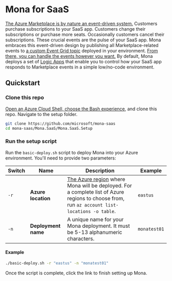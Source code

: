 # Mona for SaaS

[The Azure Marketplace is by nature an event-driven system.](https://learn.microsoft.com/partner-center/marketplace-offers/partner-center-portal/pc-saas-fulfillment-life-cycle) Customers purchase subscriptions to your SaaS app. Customers change their subscriptions or purchase more seats. Occasionally customers cancel their subscriptions. These crucial events are the pulse of your SaaS app. Mona embraces this event-driven design by publishing all Marketplace-related events to [a custom Event Grid topic](https://learn.microsoft.com/azure/event-grid/custom-topics) deployed in your environment. [From there, you can handle the events however you want.](https://learn.microsoft.com/azure/event-grid/event-handlers) By default, Mona deploys a set of [Logic Apps](https://learn.microsoft.com/azure/logic-apps/logic-apps-overview) that enable you to control how your SaaS app responds to Marketplace events in a simple low/no-code environment.

## Quickstart

### Clone this repo

[Open an Azure Cloud Shell, choose the Bash experience](https://learn.microsoft.com/azure/cloud-shell/get-started/ephemeral?tabs=azurecli#start-cloud-shell), and clone this repo. Navigate to the setup folder.

```sh
git clone https://github.com/microsoft/mona-saas
cd mona-saas/Mona.SaaS/Mona.SaaS.Setup
```

### Run the setup script

Run the `basic-deploy.sh` script to deploy Mona into your Azure environment. You'll need to provide two parameters:

| Switch | Name | Description | Example |
| --- | --- | --- | --- |
| `-r` | **Azure location** | [The Azure region](https://azure.microsoft.com/explore/global-infrastructure/geographies/) where Mona will be deployed. For a complete list of Azure regions to choose from, run `az account list-locations -o table`. | `eastus` |
| `-n` | **Deployment name** | A unique name for your Mona deployment. It must be 5-13 alphanumeric characters. | `monatest01` |

#### Example

```bash
./basic-deploy.sh -r "eastus" -n "monatest01"
```

Once the script is complete, click the link to finish setting up Mona.
